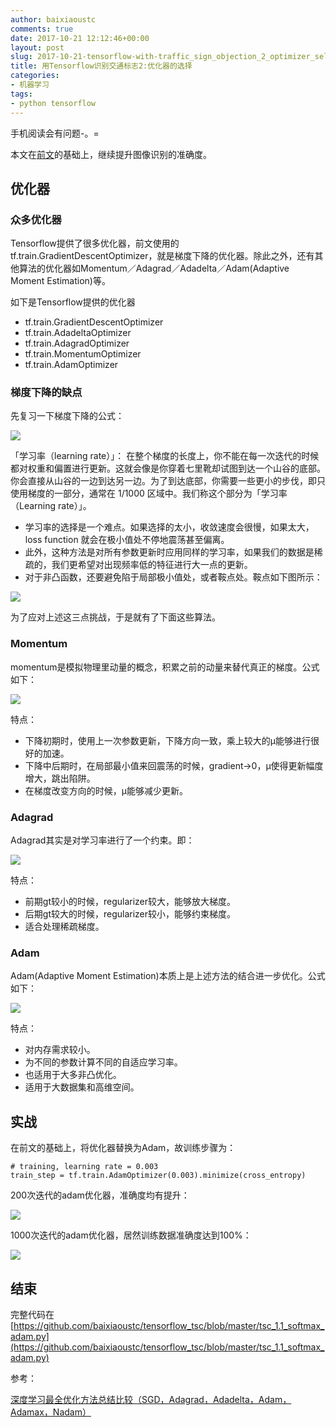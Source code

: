 ```yaml
---
author: baixiaoustc
comments: true
date: 2017-10-21 12:12:46+00:00
layout: post
slug: 2017-10-21-tensorflow-with-traffic_sign_objection_2_optimizer_selection
title: 用Tensorflow识别交通标志2:优化器的选择
categories:
- 机器学习
tags:
- python tensorflow
---
```



手机阅读会有问题-。=

本文在[前文](http://baixiaoustc.com/2017/09/30/2017-09-30-tensorflow-with-traffic_sign_objection_1_basic_softmax/)的基础上，继续提升图像识别的准确度。

## 优化器

### 众多优化器

Tensorflow提供了很多优化器，前文使用的tf.train.GradientDescentOptimizer，就是梯度下降的优化器。除此之外，还有其他算法的优化器如Momentum／Adagrad／Adadelta／Adam(Adaptive Moment Estimation)等。

如下是Tensorflow提供的优化器

* tf.train.GradientDescentOptimizer
* tf.train.AdadeltaOptimizer
* tf.train.AdagradOptimizer
* tf.train.MomentumOptimizer
* tf.train.AdamOptimizer

### 梯度下降的缺点

先复习一下梯度下降的公式：

![](http://image99.renyit.com/image/Jietu20171022-104909@2x.jpg)

「学习率（learning rate）」： 在整个梯度的长度上，你不能在每一次迭代的时候都对权重和偏置进行更新。这就会像是你穿着七里靴却试图到达一个山谷的底部。你会直接从山谷的一边到达另一边。为了到达底部，你需要一些更小的步伐，即只使用梯度的一部分，通常在 1/1000 区域中。我们称这个部分为「学习率（Learning rate）」。

* 学习率的选择是一个难点。如果选择的太小，收敛速度会很慢，如果太大，loss function 就会在极小值处不停地震荡甚至偏离。
* 此外，这种方法是对所有参数更新时应用同样的学习率，如果我们的数据是稀疏的，我们更希望对出现频率低的特征进行大一点的更新。
* 对于非凸函数，还要避免陷于局部极小值处，或者鞍点处。鞍点如下图所示：

![](http://image99.renyit.com/image/59439df75d2c5.png.jpeg)

为了应对上述这三点挑战，于是就有了下面这些算法。

### Momentum

momentum是模拟物理里动量的概念，积累之前的动量来替代真正的梯度。公式如下： 

![](http://image99.renyit.com/image/Jietu20171022-105449@2x.jpg)

特点：

* 下降初期时，使用上一次参数更新，下降方向一致，乘上较大的μ能够进行很好的加速。
* 下降中后期时，在局部最小值来回震荡的时候，gradient→0，μ使得更新幅度增大，跳出陷阱。
* 在梯度改变方向的时候，μ能够减少更新。

### Adagrad

Adagrad其实是对学习率进行了一个约束。即： 

![](http://image99.renyit.com/image/Jietu20171022-105730@2x.jpg)

特点：

* 前期gt较小的时候，regularizer较大，能够放大梯度。
* 后期gt较大的时候，regularizer较小，能够约束梯度。
* 适合处理稀疏梯度。

### Adam

Adam(Adaptive Moment Estimation)本质上是上述方法的结合进一步优化。公式如下： 

![](http://image99.renyit.com/image/Jietu20171022-112718@2x.jpg)

特点：

* 对内存需求较小。
* 为不同的参数计算不同的自适应学习率。
* 也适用于大多非凸优化。
* 适用于大数据集和高维空间。

## 实战

在前文的基础上，将优化器替换为Adam，故训练步骤为：

	# training, learning rate = 0.003
	train_step = tf.train.AdamOptimizer(0.003).minimize(cross_entropy)

200次迭代的adam优化器，准确度均有提升：

![](http://image99.renyit.com/image/201710221136image.png)

1000次迭代的adam优化器，居然训练数据准确度达到100%：

![](http://image99.renyit.com/image/2017102238image.png)


## 结束

完整代码在[https://github.com/baixiaoustc/tensorflow_tsc/blob/master/tsc_1.1_softmax_adam.py](https://github.com/baixiaoustc/tensorflow_tsc/blob/master/tsc_1.1_softmax_adam.py)

参考：

[深度学习最全优化方法总结比较（SGD，Adagrad，Adadelta，Adam，Adamax，Nadam）](http://blog.csdn.net/u012759136/article/details/52302426)
